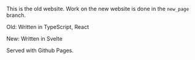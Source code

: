 This is the old website. Work on the new website is done in the `new_page` branch.

Old: Written in TypeScript, React

New: Written in Svelte

Served with Github Pages.
